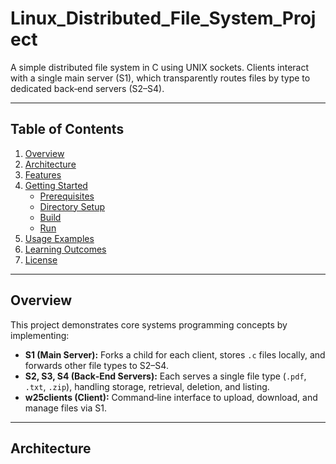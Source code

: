 # Linux_Distributed_File_System_Project
A simple distributed file system in C using UNIX sockets. Clients interact with a single main server (S1), which transparently routes files by type to dedicated back‑end servers (S2–S4).

---

## Table of Contents

1. [Overview](#overview)  
2. [Architecture](#architecture)  
3. [Features](#features)  
4. [Getting Started](#getting-started)  
   - [Prerequisites](#prerequisites)  
   - [Directory Setup](#directory-setup)  
   - [Build](#build)  
   - [Run](#run)  
5. [Usage Examples](#usage-examples)  
6. [Learning Outcomes](#learning-outcomes)  
7. [License](#license)

---

## Overview

This project demonstrates core systems programming concepts by implementing:

- **S1 (Main Server):** Forks a child for each client, stores `.c` files locally, and forwards other file types to S2–S4.  
- **S2, S3, S4 (Back‑End Servers):** Each serves a single file type (`.pdf`, `.txt`, `.zip`), handling storage, retrieval, deletion, and listing.  
- **w25clients (Client):** Command‑line interface to upload, download, and manage files via S1.

---

## Architecture


